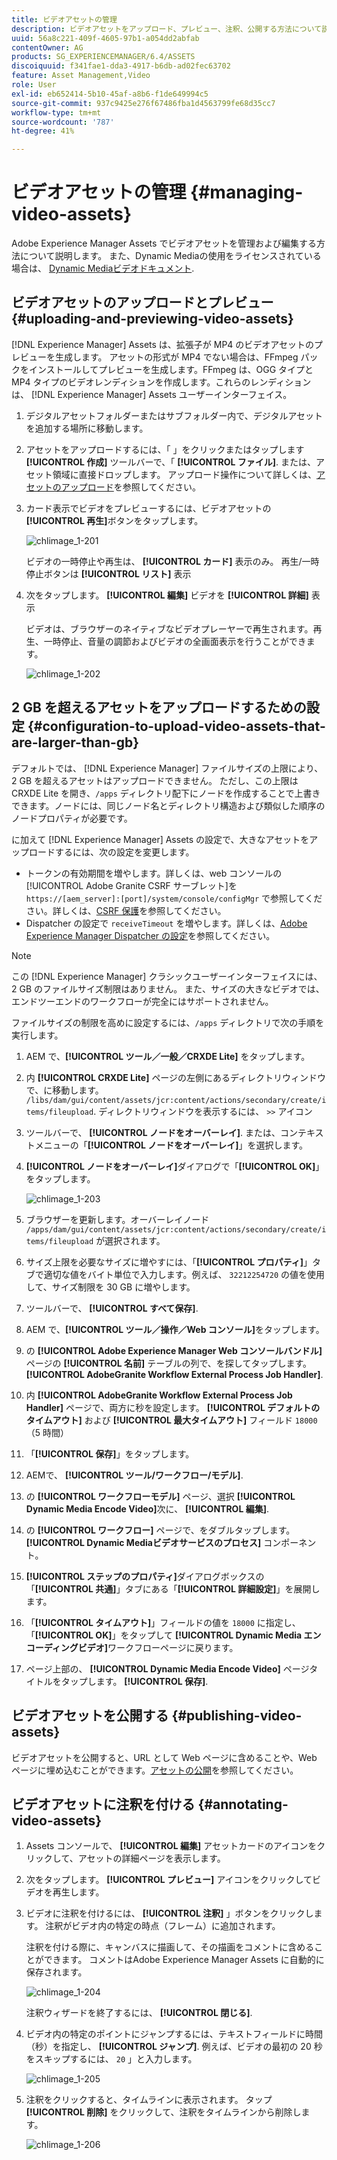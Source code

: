 ```yaml
---
title: ビデオアセットの管理
description: ビデオアセットをアップロード、プレビュー、注釈、公開する方法について説明します。
uuid: 56a8c221-409f-4605-97b1-a054dd2abfab
contentOwner: AG
products: SG_EXPERIENCEMANAGER/6.4/ASSETS
discoiquuid: f341fae1-dda3-4917-b6db-ad02fec63702
feature: Asset Management,Video
role: User
exl-id: eb652414-5b10-45af-a8b6-f1de649994c5
source-git-commit: 937c9425e276f67486fba1d4563799fe68d35cc7
workflow-type: tm+mt
source-wordcount: '787'
ht-degree: 41%

---
```


# ビデオアセットの管理 {#managing-video-assets}

Adobe Experience Manager Assets でビデオアセットを管理および編集する方法について説明します。 また、Dynamic Mediaの使用をライセンスされている場合は、 [Dynamic Mediaビデオドキュメント](video.md).

## ビデオアセットのアップロードとプレビュー {#uploading-and-previewing-video-assets}

[!DNL Experience Manager] Assets は、拡張子が MP4 のビデオアセットのプレビューを生成します。 アセットの形式が MP4 でない場合は、FFmpeg パックをインストールしてプレビューを生成します。FFmpeg は、OGG タイプと MP4 タイプのビデオレンディションを作成します。これらのレンディションは、 [!DNL Experience Manager] Assets ユーザーインターフェイス。

1. デジタルアセットフォルダーまたはサブフォルダー内で、デジタルアセットを追加する場所に移動します。
1. アセットをアップロードするには、「 」をクリックまたはタップします **[!UICONTROL 作成]** ツールバーで、「 **[!UICONTROL ファイル]**. または、アセット領域に直接ドロップします。 アップロード操作について詳しくは、[アセットのアップロード](managing-assets-touch-ui.md#uploading-assets)を参照してください。
1. カード表示でビデオをプレビューするには、ビデオアセットの&#x200B;**[!UICONTROL 再生]**&#x200B;ボタンをタップします。

   ![chlimage_1-201](assets/chlimage_1-201.png)

   ビデオの一時停止や再生は、 **[!UICONTROL カード]** 表示のみ。 再生/一時停止ボタンは **[!UICONTROL リスト]** 表示

1. 次をタップします。 **[!UICONTROL 編集]** ビデオを **[!UICONTROL 詳細]** 表示

   ビデオは、ブラウザーのネイティブなビデオプレーヤーで再生されます。再生、一時停止、音量の調節およびビデオの全画面表示を行うことができます。

   ![chlimage_1-202](assets/chlimage_1-202.png)

## 2 GB を超えるアセットをアップロードするための設定 {#configuration-to-upload-video-assets-that-are-larger-than-gb}

デフォルトでは、 [!DNL Experience Manager] ファイルサイズの上限により、2 GB を超えるアセットはアップロードできません。 ただし、この上限は CRXDE Lite を開き、`/apps` ディレクトリ配下にノードを作成することで上書きできます。ノードには、同じノード名とディレクトリ構造および類似した順序のノードプロパティが必要です。

に加えて [!DNL Experience Manager] Assets の設定で、大きなアセットをアップロードするには、次の設定を変更します。

* トークンの有効期間を増やします。詳しくは、web コンソールの [!UICONTROL Adobe Granite CSRF サーブレット]を `https://[aem_server]:[port]/system/console/configMgr` で参照してください。詳しくは、[CSRF 保護](/help/sites-developing/csrf-protection.md)を参照してください。
* Dispatcher の設定で `receiveTimeout` を増やします。詳しくは、[Adobe Experience Manager Dispatcher の設定](https://experienceleague.adobe.com/docs/experience-manager-dispatcher/using/configuring/dispatcher-configuration.html?lang=ja#renders-options)を参照してください。

>[!NOTE]
>
>この [!DNL Experience Manager] クラシックユーザーインターフェイスには、2 GB のファイルサイズ制限はありません。 また、サイズの大きなビデオでは、エンドツーエンドのワークフローが完全にはサポートされません。

ファイルサイズの制限を高めに設定するには、`/apps` ディレクトリで次の手順を実行します。

1. AEM で、**[!UICONTROL ツール／一般／CRXDE Lite]** をタップします。
1. 内 **[!UICONTROL CRXDE Lite]** ページの左側にあるディレクトリウィンドウで、に移動します。 `/libs/dam/gui/content/assets/jcr:content/actions/secondary/create/items/fileupload`. ディレクトリウィンドウを表示するには、 `>>` アイコン
1. ツールバーで、 **[!UICONTROL ノードをオーバーレイ]**. または、コンテキストメニューの「**[!UICONTROL ノードをオーバーレイ]**」を選択します。
1. **[!UICONTROL ノードをオーバーレイ]**&#x200B;ダイアログで「**[!UICONTROL OK]**」をタップします。

   ![chlimage_1-203](assets/chlimage_1-203.png)

1. ブラウザーを更新します。オーバーレイノード `/apps/dam/gui/content/assets/jcr:content/actions/secondary/create/items/fileupload` が選択されます。
1. サイズ上限を必要なサイズに増やすには、「**[!UICONTROL プロパティ]**」タブで適切な値をバイト単位で入力します。例えば、 `32212254720` の値を使用して、サイズ制限を 30 GB に増やします。

1. ツールバーで、 **[!UICONTROL すべて保存]**.
1. AEM で、**[!UICONTROL ツール／操作／Web コンソール]**&#x200B;をタップします。
1. の **[!UICONTROL Adobe Experience Manager Web コンソールバンドル]** ページの **[!UICONTROL 名前]** テーブルの列で、を探してタップします。 **[!UICONTROL AdobeGranite Workflow External Process Job Handler]**.
1. 内 **[!UICONTROL AdobeGranite Workflow External Process Job Handler]** ページで、両方に秒を設定します。 **[!UICONTROL デフォルトのタイムアウト]** および **[!UICONTROL 最大タイムアウト]** フィールド `18000` （5 時間）
1. 「**[!UICONTROL 保存]**」をタップします。
1. AEMで、 **[!UICONTROL ツール/ワークフロー/モデル]**.
1. の **[!UICONTROL ワークフローモデル]** ページ、選択 **[!UICONTROL Dynamic Media Encode Video]**&#x200B;次に、 **[!UICONTROL 編集]**.
1. の **[!UICONTROL ワークフロー]** ページで、をダブルタップします。 **[!UICONTROL Dynamic Mediaビデオサービスのプロセス]** コンポーネント。
1. **[!UICONTROL ステップのプロパティ]**&#x200B;ダイアログボックスの「**[!UICONTROL 共通]**」タブにある「**[!UICONTROL 詳細設定]**」を展開します。
1. 「**[!UICONTROL タイムアウト]**」フィールドの値を `18000` に指定し、「**[!UICONTROL OK]**」をタップして **[!UICONTROL Dynamic Media エンコーディングビデオ]**&#x200B;ワークフローページに戻ります。
1. ページ上部の、 **[!UICONTROL Dynamic Media Encode Video]** ページタイトルをタップします。 **[!UICONTROL 保存]**.

## ビデオアセットを公開する {#publishing-video-assets}

ビデオアセットを公開すると、URL として Web ページに含めることや、Web ページに埋め込むことができます。[アセットの公開](publishing-dynamicmedia-assets.md)を参照してください。

## ビデオアセットに注釈を付ける {#annotating-video-assets}

1. Assets コンソールで、 **[!UICONTROL 編集]** アセットカードのアイコンをクリックして、アセットの詳細ページを表示します。
1. 次をタップします。 **[!UICONTROL プレビュー]** アイコンをクリックしてビデオを再生します。
1. ビデオに注釈を付けるには、 **[!UICONTROL 注釈]** 」ボタンをクリックします。 注釈がビデオ内の特定の時点（フレーム）に追加されます。

   注釈を付ける際に、キャンバスに描画して、その描画をコメントに含めることができます。 コメントはAdobe Experience Manager Assets に自動的に保存されます。

   ![chlimage_1-204](assets/chlimage_1-204.png)

   注釈ウィザードを終了するには、 **[!UICONTROL 閉じる]**.

1. ビデオ内の特定のポイントにジャンプするには、テキストフィールドに時間（秒）を指定し、 **[!UICONTROL ジャンプ]**. 例えば、ビデオの最初の 20 秒をスキップするには、 `20` 」と入力します。

   ![chlimage_1-205](assets/chlimage_1-205.png)

1. 注釈をクリックすると、タイムラインに表示されます。 タップ **[!UICONTROL 削除]** をクリックして、注釈をタイムラインから削除します。

   ![chlimage_1-206](assets/chlimage_1-206.png)
